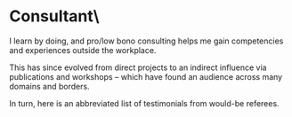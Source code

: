 # Consultant\

I learn by doing, and pro/low bono consulting helps me gain competencies and experiences outside the workplace. 

This has since evolved from direct projects to an indirect influence via publications and workshops – which have found an audience across many domains and borders.

In turn, here is an abbreviated list of testimonials from would-be referees.
